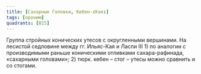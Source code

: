 ```yaml
---
title: [Сахарные Головки, Кебен-❮Кая❯]
tags: [ороним]
quadrants: [В15]
---
```


Группа стройных конических утесов с округленными вершинами. На лесистой
седловине между гг. Ильяс-Кая и Ласпи III 1) по аналогии с производимыми раньше
коническими отливками сахара-рафинада, «сахарными головами»; 2) тюрк. кебен –
стог – утесы можно сравнить и со стогами.
